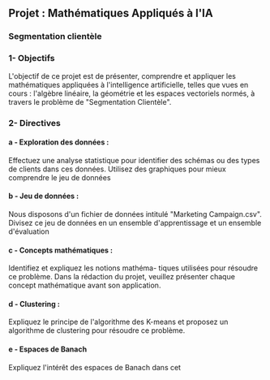 ## Projet : Mathématiques Appliqués à l'IA
### Segmentation clientèle

### 1- Objectifs
L'objectif de ce projet est de présenter, comprendre et appliquer les mathématiques
appliquées à l'intelligence artificielle, telles que vues en cours : l'algèbre linéaire, la
géométrie et les espaces vectoriels normés, à travers le problème de "Segmentation
Clientèle".

### 2- Directives

#### a - Exploration des données : 
Effectuez une analyse statistique pour identifier
des schémas ou des types de clients dans ces données. Utilisez des graphiques
pour mieux comprendre le jeu de données

#### b - Jeu de données : 
Nous disposons d'un fichier de données intitulé "Marketing
Campaign.csv". Divisez ce jeu de données en un ensemble d'apprentissage et
un ensemble d'évaluation

#### c - Concepts mathématiques : 
Identifiez et expliquez les notions mathéma-
tiques utilisées pour résoudre ce problème. Dans la rédaction du projet, veuillez
présenter chaque concept mathématique avant son application.

#### d - Clustering : 
Expliquez le principe de l'algorithme des K-means et proposez un algorithme de clustering pour résoudre ce problème.

#### e - Espaces de Banach
Expliquez l'intérêt des espaces de Banach dans cet